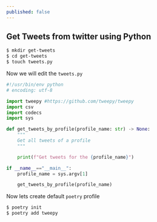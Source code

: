 ```yaml
---
published: false
---
```

## Get Tweets from twitter using Python

```bash
$ mkdir get-tweets
$ cd get-tweets
$ touch tweets.py
```

Now we will edit the `tweets.py`

```python
#!/usr/bin/env python
# encoding: utf-8

import tweepy #https://github.com/tweepy/tweepy
import csv
import codecs
import sys

def get_tweets_by_profile(profile_name: str) -> None:
    """
    Get all tweets of a profile
    """

    print(f"Get tweets for the {profile_name}")

if __name__=="__main__":
    profile_name = sys.argv[1]

    get_tweets_by_profile(profile_name)
```


Now lets create default `poetry` profile

```bash
$ poetry init
$ poetry add tweepy
```